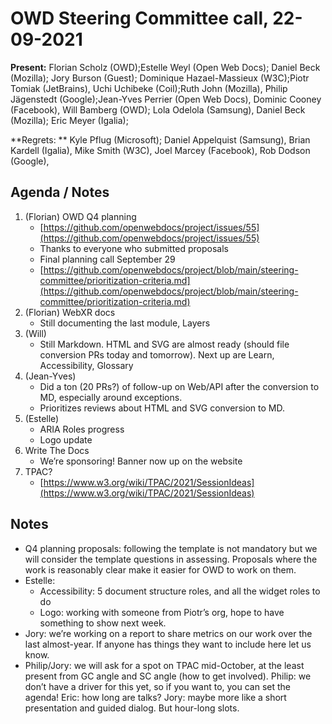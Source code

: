 # OWD Steering Committee call, 22-09-2021


**Present:** Florian Scholz (OWD);Estelle Weyl (Open Web Docs); Daniel Beck (Mozilla); Jory Burson (Guest); Dominique Hazael-Massieux (W3C);Piotr Tomiak (JetBrains),  Uchi Uchibeke (Coil);Ruth John (Mozilla), Philip Jägenstedt (Google);Jean-Yves Perrier (Open Web Docs), Dominic Cooney (Facebook),  Will Bamberg (OWD); Lola Odelola (Samsung), Daniel Beck (Mozilla); Eric Meyer (Igalia); 

**Regrets: ** Kyle Pflug (Microsoft); Daniel Appelquist (Samsung), Brian Kardell (Igalia), Mike Smith (W3C), Joel Marcey (Facebook), Rob Dodson (Google), 

## Agenda / Notes

1. (Florian) OWD Q4 planning
    - [https://github.com/openwebdocs/project/issues/55](https://github.com/openwebdocs/project/issues/55)
    - Thanks to everyone who submitted proposals
    - Final planning call September 29
    - [https://github.com/openwebdocs/project/blob/main/steering-committee/prioritization-criteria.md](https://github.com/openwebdocs/project/blob/main/steering-committee/prioritization-criteria.md) 
2. (Florian) WebXR docs
    - Still documenting the last module, Layers
3. (Will)
    - Still Markdown. HTML and SVG are almost ready (should file conversion PRs today and tomorrow). Next up are Learn, Accessibility, Glossary
4. (Jean-Yves)
    - Did a ton (20 PRs?) of follow-up on Web/API after the conversion to MD, especially around exceptions.
    - Prioritizes reviews about HTML and SVG conversion to MD.
5. (Estelle)
    - ARIA Roles progress 
    - Logo update
6. Write The Docs
    - We’re sponsoring! Banner now up on the website
7. TPAC?
    - [https://www.w3.org/wiki/TPAC/2021/SessionIdeas](https://www.w3.org/wiki/TPAC/2021/SessionIdeas) 

## Notes

* Q4 planning proposals: following the template is not mandatory but we will consider the template questions in assessing. Proposals where the work is reasonably clear make it easier for OWD to work on them.
*  Estelle:
    * Accessibility: 5 document structure roles, and all the widget roles to do
    * Logo: working with someone from Piotr’s org, hope to have something to show next week.
* Jory: we’re working on a report to share metrics on our work over the last almost-year. If anyone has things they want to include here let us know.
* Philip/Jory: we will ask for a spot on TPAC mid-October, at the least present from GC angle and SC angle (how to get involved). Philip: we don’t have a driver for this yet, so if you want to, you can set the agenda! Eric: how long are talks? Jory: maybe more like a short presentation and guided dialog. But hour-long slots.
